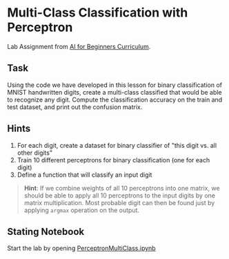 # Multi-Class Classification with Perceptron

Lab Assignment from [AI for Beginners Curriculum](https://github.com/microsoft/ai-for-beginners).

## Task

Using the code we have developed in this lesson for binary classification of MNIST handwritten digits, create a multi-class classified that would be able to recognize any digit. Compute the classification accuracy on the train and test dataset, and print out the confusion matrix.

## Hints

1. For each digit, create a dataset for binary classifier of "this digit vs. all other digits"
1. Train 10 different perceptrons for binary classification (one for each digit)
1. Define a function that will classify an input digit

> **Hint**: If we combine weights of all 10 perceptrons into one matrix, we should be able to apply all 10 perceptrons to the input digits by one matrix multiplication. Most probable digit can then be found just by applying `argmax` operation on the output.

## Stating Notebook

Start the lab by opening [PerceptronMultiClass.ipynb](PerceptronMultiClass.ipynb)
